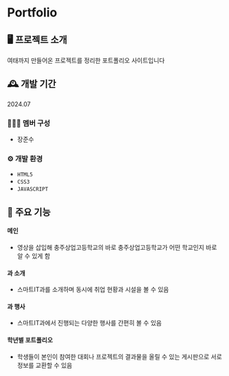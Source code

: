 # Portfolio

## 🖥 프로젝트 소개
여태까지 만들어온 프로젝트를 정리한 포트폴리오 사이트입니다

## 🕰 개발 기간
2024.07

### 🧑‍🤝‍🧑 멤버 구성
 - 장준수

### ⚙ 개발 환경
 - `HTML5`
 - `CSS3`
 - `JAVASCRIPT`

## 📌 주요 기능
#### 메인
 - 영상을 삽입해 충주상업고등학교의 바로 충주상업고등학교가 어떤 학교인지 바로 알 수 있게 함
#### 과 소개
 - 스마트IT과를 소개하며 동시에 취업 현황과 시설을 볼 수 있음
#### 과 행사
 - 스마트IT과에서 진행되는 다양한 행사를 간편히 볼 수 있음
#### 학년별 포트폴리오
 - 학생들이 본인이 참여한 대회나 프로젝트의 결과물을 올릴 수 있는 게시판으로 서로 정보를 교환할 수 있음
